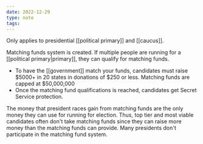```yaml
---
date: 2022-12-29
type: note
tags:
---
```


Only applies to presidential [[political primary]] and [[caucus]].

Matching funds system is created. If multiple people are running for a [[political primary|primary]], they can qualify for matching funds.
- To have the [[government]] match your funds, candidates must raise $5000+ in  20 states in donations of $250 or less. Matching funds are capped at $50,000,000
- Once the matching fund qualifications is reached, candidates get Secret Service protection.

The money that president races gain from matching funds are the only money they can use for running for election. Thus, top tier and most viable candidates often don't take matching funds since they can raise more money than the matching funds can provide. Many presidents don't participate in the matching fund system.
